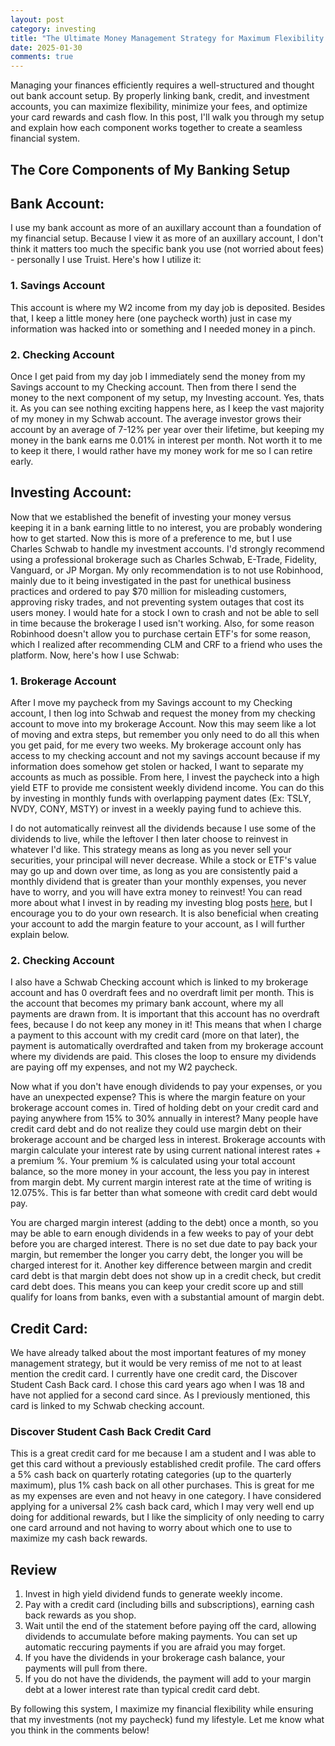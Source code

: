 ```yaml
---
layout: post
category: investing
title: "The Ultimate Money Management Strategy for Maximum Flexibility and Cash Flow"
date: 2025-01-30
comments: true
---
```

Managing your finances efficiently requires a well-structured and thought out bank account setup. By properly linking bank, credit, and investment accounts, you can maximize flexibility, minimize your fees, and optimize your card rewards and cash flow. In this post, I'll walk you through my setup and explain how each component works together to create a seamless financial system.

## The Core Components of My Banking Setup

## Bank Account:
I use my bank account as more of an auxillary account than a foundation of my financial setup. Because I view it as more of an auxillary account, I don't think it matters too much the specific bank you use (not worried about fees) - personally I use Truist. Here's how I utilize it:

### 1. Savings Account
This account is where my W2 income from my day job is deposited. Besides that, I keep a little money here (one paycheck worth) just in case my information was hacked into or something and I needed money in a pinch.

### 2. Checking Account
Once I get paid from my day job I immediately send the money from my Savings account to my Checking account. Then from there I send the money to the next component of my setup, my Investing account. 
Yes, thats it. As you can see nothing exciting happens here, as I keep the vast majority of my money in my Schwab account. The average investor grows their account by an average of 7-12% per year over their lifetime, but keeping my money in the bank earns me 0.01% in interest per month. Not worth it to me to keep it there, I would rather have my money work for me so I can retire early.

## Investing Account:
Now that we established the benefit of investing your money versus keeping it in a bank earning little to no interest, you are probably wondering how to get started. Now this is more of a preference to me, but I use Charles Schwab to handle my investment accounts. I'd strongly recommend using a professional brokerage such as Charles Schwab, E-Trade, Fidelity, Vanguard, or JP Morgan. My only recommendation is to not use Robinhood, mainly due to it being investigated in the past for unethical business practices and ordered to pay $70 million for misleading customers, approving risky trades, and not preventing system outages that cost its users money. I would hate for a stock I own to crash and not be able to sell in time because the brokerage I used isn't working. Also, for some reason Robinhood doesn't allow you to purchase certain ETF's for some reason, which I realized after recommending CLM and CRF to a friend who uses the platform. Now, here's how I use Schwab:

### 1. Brokerage Account
After I move my paycheck from my Savings account to my Checking account, I then log into Schwab and request the money from my checking account to move into my brokerage Account. Now this may seem like a lot of moving and extra steps, but remember you only need to do all this when you get paid, for me every two weeks. My brokerage account only has access to my checking account and not my savings account because if my information does somehow get stolen or hacked, I want to separate my accounts as much as possible. From here, I invest the paycheck into a high yield ETF to provide me consistent weekly dividend income. You can do this by investing in monthly funds with overlapping payment dates (Ex: TSLY, NVDY, CONY, MSTY) or invest in a weekly paying fund to achieve this.

I do not automatically reinvest all the dividends because I use some of the dividends to live, while the leftover I then later choose to reinvest in whatever I'd like. This strategy means as long as you never sell your securities, your principal will never decrease. While a stock or ETF's value may go up and down over time, as long as you are consistently paid a monthly dividend that is greater than your monthly expenses, you never have to worry, and you will have extra money to reinvest! You can read more about what I invest in by reading my investing blog posts [here](http://127.0.0.1:4000/categories/investing.html), but I encourage you to do your own research. It is also beneficial when creating your account to add the margin feature to your account, as I will further explain below.

### 2. Checking Account
I also have a Schwab Checking account which is linked to my brokerage account and has 0 overdraft fees and no overdraft limit per month. This is the account that becomes my primary bank account, where my all payments are drawn from. It is important that this account has no overdraft fees, because I do not keep any money in it! This means that when I charge a payment to this account with my credit card (more on that later), the payment is automatically overdrafted and taken from my brokerage account where my dividends are paid. This closes the loop to ensure my dividends are paying off my expenses, and not my W2 paycheck.

Now what if you don't have enough dividends to pay your expenses, or you have an unexpected expense? This is where the margin feature on your brokerage account comes in. Tired of holding debt on your credit card and paying anywhere from 15% to 30% annually in interest? Many people have credit card debt and do not realize they could use margin debt on their brokerage account and be charged less in interest. Brokerage accounts with margin calculate your interest rate by using current national interest rates + a premium %. Your premium % is calculated using your total account balance, so the more money in your account, the less you pay in interest from margin debt. My current margin interest rate at the time of writing is 12.075%. This is far better than what someone with credit card debt would pay.

You are charged margin interest (adding to the debt) once a month, so you may be able to earn enough dividends in a few weeks to pay of your debt before you are charged interest. There is no set due date to pay back your margin, but remember the longer you carry debt, the longer you will be charged interest for it. Another key difference between margin and credit card debt is that margin debt does not show up in a credit check, but credit card debt does. This means you can keep your credit score up and still qualify for loans from banks, even with a substantial amount of margin debt.

## Credit Card:
We have already talked about the most important features of my money management strategy, but it would be very remiss of me not to at least mention the credit card. I currently have one credit card, the Discover Student Cash Back card. I chose this card years ago when I was 18 and have not applied for a second card since. As I previously mentioned, this card is linked to my Schwab checking account.

### Discover Student Cash Back Credit Card
This is a great credit card for me because I am a student and I was able to get this card without a previously established credit profile. The card offers a 5% cash back on quarterly rotating categories (up to the quarterly maximum), plus 1% cash back on all other purchases. This is great for me as my expenses are even and not heavy in one category. I have considered applying for a universal 2% cash back card, which I may very well end up doing for additional rewards, but I like the simplicity of only needing to carry one card arround and not having to worry about which one to use to maximize my cash back rewards. 

## Review
1. Invest in high yield dividend funds to generate weekly income.
2. Pay with a credit card (including bills and subscriptions), earning cash back rewards as you shop.
3. Wait until the end of the statement before paying off the card, allowing dividends to accumulate before making payments. You can set up automatic reccuring payments if you are afraid you may forget.
4. If you have the dividends in your brokerage cash balance, your payments will pull from there.
5. If you do not have the dividends, the payment will add to your margin debt at a lower interest rate than typical credit card debt.

By following this system, I maximize my financial flexibility while ensuring that my investments (not my paycheck) fund my lifestyle. Let me know what you think in the comments below!

